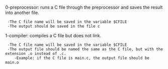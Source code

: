 0-preprocessor: runs a C file through the preprocessor and saves the result into another file.

     -The C file name will be saved in the variable $CFILE
     -The output should be saved in the file c

1-compiler: compiles a C file but does not link.

     -The C file name will be saved in the variable $CFILE
     -The output file should be named the same as the C file, but with the extension .o instead of .c.
        -Example: if the C file is main.c, the output file should be main.o
